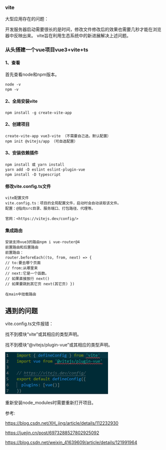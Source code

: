 
### vite
大型应用存在的问题：

开发服务器启动需要很长的是时间，修改文件修改后的效果也需要几秒才能在浏览器中反映出来。
vite旨在利用生态系统中的新进展解决上述问题。
### 从头搭建一个vue项目vue3+vite+ts

#### 1、查看

首先查看node和npm版本。

    node -v
    npm -v
#### 2、全局安装vite

    npm install -g create-vite-app

    
#### 2、创建项目
    create-vite-app vue3-vite （不需要自己选，默认配置）
    npm init @vitejs/app （可自选配置）
#### 3、安装依赖插件
    npm install 或 yarn install 
    yarn add -D eslint eslint-plugin-vue
    npm install -D typescript

#### 修改vite.config.ts文件
    vite配置文件
    vite.config.ts：项目的全局配置文件，启动时会自动读取该文件。
    配置：@指向src目录、服务端口、打包路径、代理等。

    官网：<https://vitejs.dev/config/>

#### 集成路由
    安装支持vue3的路由npm i vue-router@4
    前置路由和后置路由
    前置路由：
    router.beforeEach((to, from, next) => { 
    // to:要去哪个页面
    // from:从哪里来
    // next:它是一个函数。
    // 如果直接放行 next() 
    // 如果要跳到其它页 next(其它页) })

    在main中挂载路由

## 遇到的问题
vite.config.ts文件报错：

找不到模块“vite”或其相应的类型声明。

找不到模块“@vitejs/plugin-vue”或其相应的类型声明。

<img src='../img/vite.config报错.png'/>

重新安装node_modules时需要重新打开项目。

参考: 

<https://blog.csdn.net/XH_jing/article/details/112232930>

<https://juejin.cn/post/6973288527802925092> 

<https://blog.csdn.net/weixin_41639609/article/details/121991964>